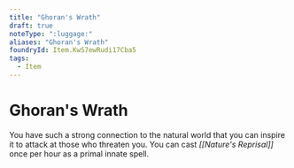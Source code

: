 ```yaml
---
title: "Ghoran's Wrath"
draft: true
noteType: ":luggage:"
aliases: "Ghoran's Wrath"
foundryId: Item.KwS7ewRudi17Cba5
tags:
  - Item
---
```


# Ghoran's Wrath

You have such a strong connection to the natural world that you can inspire it to attack at those who threaten you. You can cast _[[Nature's Reprisal]]_ once per hour as a primal innate spell.
